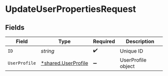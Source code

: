 # UpdateUserPropertiesRequest


## Fields

| Field                                                     | Type                                                      | Required                                                  | Description                                               |
| --------------------------------------------------------- | --------------------------------------------------------- | --------------------------------------------------------- | --------------------------------------------------------- |
| `ID`                                                      | *string*                                                  | :heavy_check_mark:                                        | Unique ID                                                 |
| `UserProfile`                                             | [*shared.UserProfile](../../models/shared/userprofile.md) | :heavy_minus_sign:                                        | UserProfile object                                        |